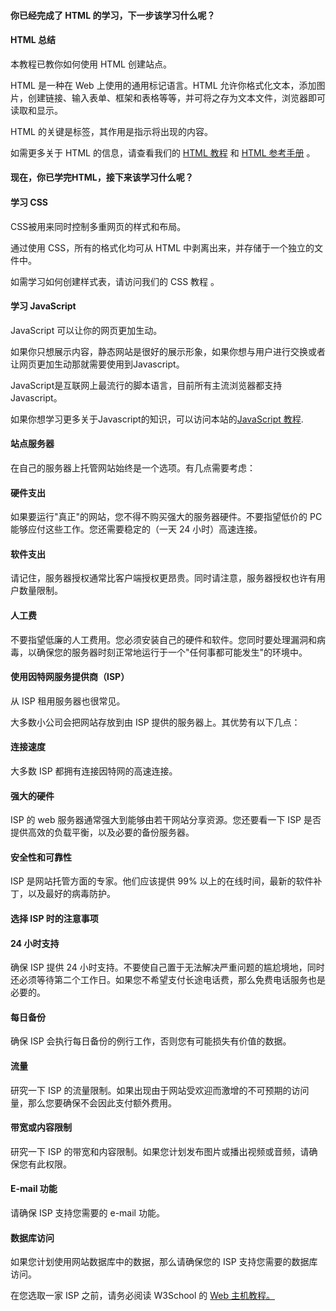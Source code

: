  
#### 你已经完成了 HTML 的学习，下一步该学习什么呢？

 

#### HTML 总结

 本教程已教你如何使用 HTML 创建站点。

 HTML 是一种在 Web 上使用的通用标记语言。HTML 允许你格式化文本，添加图片，创建链接、输入表单、框架和表格等等，并可将之存为文本文件，浏览器即可读取和显示。

 HTML 的关键是标签，其作用是指示将出现的内容。

 如需更多关于 HTML 的信息，请查看我们的 [HTML 教程](http://www.w3cschool.cc/html/html-tutorial.html) 和 [HTML 参考手册](http://www.w3cschool.cc/tags/html-reference.html) 。

 

#### 现在，你已学完HTML，接下来该学习什么呢？

 

#### 学习 CSS

 CSS被用来同时控制多重网页的样式和布局。

 通过使用 CSS，所有的格式化均可从 HTML 中剥离出来，并存储于一个独立的文件中。

 如需学习如何创建样式表，请访问我们的 CSS 教程[](http://www.w3cschool.cc/css/css-tutorial.html) 。

 

#### 学习 JavaScript

 JavaScript 可以让你的网页更加生动。

 如果你只想展示内容，静态网站是很好的展示形象，如果你想与用户进行交换或者让网页更加生动那就需要使用到Javascript。 

 JavaScript是互联网上最流行的脚本语言，目前所有主流浏览器都支持Javascript。

 如果你想学习更多关于Javascript的知识，可以访问本站的[JavaScript 教程](http://www.w3cschool.cc/js/js-tutorial.html).

 

#### 站点服务器

 在自己的服务器上托管网站始终是一个选项。有几点需要考虑：

 
#### 硬件支出

 如果要运行"真正"的网站，您不得不购买强大的服务器硬件。不要指望低价的 PC 能够应付这些工作。您还需要稳定的（一天 24 小时）高速连接。

 
#### 软件支出

 请记住，服务器授权通常比客户端授权更昂贵。同时请注意，服务器授权也许有用户数量限制。

 
#### 人工费

 不要指望低廉的人工费用。您必须安装自己的硬件和软件。您同时要处理漏洞和病毒，以确保您的服务器时刻正常地运行于一个"任何事都可能发生"的环境中。

 

#### 使用因特网服务提供商（ISP）

 从 ISP 租用服务器也很常见。

 大多数小公司会把网站存放到由 ISP 提供的服务器上。其优势有以下几点：

 
#### 连接速度

 大多数 ISP 都拥有连接因特网的高速连接。

 
#### 强大的硬件

 ISP 的 web 服务器通常强大到能够由若干网站分享资源。您还要看一下 ISP 是否提供高效的负载平衡，以及必要的备份服务器。

 
#### 安全性和可靠性

 ISP 是网站托管方面的专家。他们应该提供 99% 以上的在线时间，最新的软件补丁，以及最好的病毒防护。

 

#### 选择 ISP 时的注意事项

 
#### 24 小时支持

 确保 ISP 提供 24 小时支持。不要使自己置于无法解决严重问题的尴尬境地，同时还必须等待第二个工作日。如果您不希望支付长途电话费，那么免费电话服务也是必要的。

 
#### 每日备份

 确保 ISP 会执行每日备份的例行工作，否则您有可能损失有价值的数据。

 
#### 流量

 研究一下 ISP 的流量限制。如果出现由于网站受欢迎而激增的不可预期的访问量，那么您要确保不会因此支付额外费用。

 
#### 带宽或内容限制

 研究一下 ISP 的带宽和内容限制。如果您计划发布图片或播出视频或音频，请确保您有此权限。

 
#### E-mail 功能

 请确保 ISP 支持您需要的 e-mail 功能。

 
#### 数据库访问

 如果您计划使用网站数据库中的数据，那么请确保您的 ISP 支持您需要的数据库访问。

 在您选取一家 ISP 之前，请务必阅读 W3School 的 [Web 主机教程。](http://www.w3cschool.cc/hosting/hosting-tutorial.html) 




